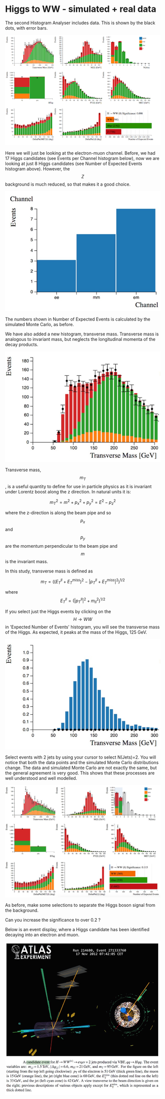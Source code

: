 # Higgs to WW - simulated + real data

The second Histogram Analyser includes data. This is shown by the black dots, with error bars.

![](pictures/NewHistAnalyser.png)

Here we will just be looking at the electron-muon channel. Before, we had 17 Higgs candidates (see Events per Channel histogram below), now we are looking at just 8 Higgs candidates (see Number of Expected Events histogram above). However, the $$Z$$ background is much reduced, so that makes it a good choice.



![](pictures/HWWcandidates.jpg)




The numbers shown in Number of Expected Events is calculated by the simulated Monte Carlo, as before.

We have also added a new histogram, transverse mass. Transverse mass is analogous to invariant mass, but neglects the longitudinal momenta of the decay products.

![](pictures/TransverseMass.jpg)




Transverse mass, $$m_T$$, is a useful quantity to define for use in particle physics as it is invariant under Lorentz boost along the z direction. In natural units it is:

$$m_T^2 = m^2 + p_x^2 + p_y^2 = E^2 - p_z^2$$

where the z-direction is along the beam pipe and so $$p_x$$ and $$p_y$$ are the momentum perpendicular to the beam pipe and $$m$$ is the invariant mass.

In this study, transverse mass is defined as

$$m_T = ((E_T^{ll} + E_T^{miss})^2 - | p_T^{ll} + E_T^{miss} |^2 ) ^{1/2} $$

where 
$$ E_T^{ll} = (|p_T^{ll}|^2 + m_{ll}^2 )^{1/2} $$

If you select just the Higgs events by clicking on the $$H \rightarrow WW$$ in 'Expected Number of Events' histogram, you will see the transverse mass of the Higgs. As expected, it peaks at the mass of the Higgs, 125 GeV.


![](pictures/TransverseMassHWW.jpg)



Select events with 2 jets by using your cursor to select N(Jets)=2. You will notice that both the data points and the simulated Monte Carlo distributions change. The data and simulated Monte Carlo are not exactly the same, but the general agreement is very good. This shows that these processes are well understood and well modelled.

![](pictures/Njets2DataMC.jpg)




As before, make some selections to separate the Higgs boson signal from the background.

Can you increase the significance to over 0.2 ?

Below is an event display, where a Higgs candidate has been identified decaying into an electron and muon.




![](pictures/CandidateEvent1.jpg)









